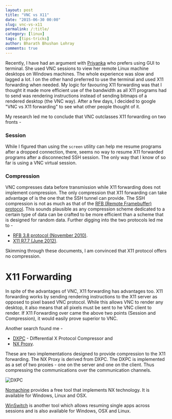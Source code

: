 ```yaml
---
layout: post
title: "VNC vs X11"
date: "2015-06-30 00:00"
slug: vnc-vs-x11
permalink: /:title/
category: [linux]
tags: [tips-tricks]
author: Bharath Bhushan Lohray
comments: true
---
```


Recently, I have had an argument with [Priyanka](https://www.linkedin.com/pub/priyanka-mahale/15/b1b/b90) who prefers using GUI to terminal. She used VNC sessions to view her remote Linux machine desktops on Windows machines. The whole experience was slow and lagged a lot. I on the other hand preferred to use the terminal and used X11 forwarding when needed. My logic for favouring X11 forwarding was that I thought it made more efficient use of the bandwidth as all X11 programs had to send was rendering instructions instead of sending bitmaps of a rendered desktop (the VNC way). After a few days, I decided to google "VNC vs X11 forwarding" to see what other people thought of it.

My research led me to conclude that VNC outclasses X11 forwarding on two fronts -

### Session
While I figured than using the `screen` utility can help me resume programs after a dropped connection, there, seems no way to resume X11 forwarded programs after a disconnected SSH session. The only way that I know of so far is using a VNC virtual session.

### Compression
VNC compresses data before transmission while X11 forwarding does not implement compression. The only compression that X11 forwarding can take advantage of is the one that the SSH tunnel can provide. The SSH compression is not as much as that of the [RFB (Remote Framebuffer) protocol](https://en.wikipedia.org/wiki/RFB_protocol). This sounds plausible as any compression scheme dedicated to a certain type of data can be crafted to be more efficient than a scheme that is designed for random data. Further digging into the two protocols led me to -

* [RFB 3.8 protocol (November 2010)](https://www.realvnc.com/docs/rfbproto.pdf).
* [X11 R7.7 (June 2012)](http://www.x.org/releases/X11R7.7/doc/index.html).

Skimming through these documents, I am convinced that X11 protocol offers no compression.

# X11 Forwarding

In spite of the advantages of VNC, X11 forwarding has advantages too. X11 forwarding works by sending rendering instructions to the X11 server as opposed to pixel based VNC protocol. While this allows VNC to render any desktop, it also means that all pixels must be sent to he VNC client to render. If X11 Forwarding over came the above two points (Session and Compression), it would easily prove superior to VNC.

Another search found me -

* [DXPC](http://www.vigor.nu/dxpc/) - Differential X Protocol Compressor and
* [NX Proxy](https://en.wikipedia.org/wiki/NX_technology).

These are two implementations designed to provide compression to the X11 forwarding. The NX Proxy is derived from DXPC. The DXPC is implemented as a set of two proxies - one on the server and one on the client. Thus compressing the communications over the communication channels.

![DXPC](http://cdn.bharath.lohray.com/weblog/im/vnc-vs-x11/X11ForwardingProxy.svg)

[Nomachine](https://www.nomachine.com/) provides a free tool that implements NX technology. It is available for Windows, Linux and OSX.

[WinSwitch](https://winswitch.org/) is another tool which allows resuming single apps across sessions and is also available for Windows, OSX and Linux.
